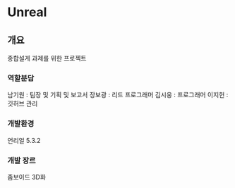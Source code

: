 # Unreal
## 개요
종합설게 과제를 위한 프로젝트

### 역할분담
남기원 : 팀장 및 기획 및 보고서
장보광 : 리드 프로그래머
김시웅 : 프로그래머
이지헌 : 깃허브 관리

### 개발환경
언리얼 5.3.2

### 개발 장르
좀보이드 3D화
